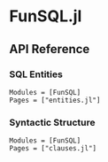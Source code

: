 # FunSQL.jl


## API Reference

### SQL Entities

```@autodocs
Modules = [FunSQL]
Pages = ["entities.jl"]
```

### Syntactic Structure

```@autodocs
Modules = [FunSQL]
Pages = ["clauses.jl"]
```
